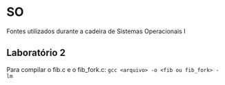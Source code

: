# SO
Fontes utilizados durante a cadeira de Sistemas Operacionais I

## Laboratório 2
Para compilar o fib.c e o fib_fork.c:
``` gcc <arquivo> -o <fib ou fib_fork> -lm ```
